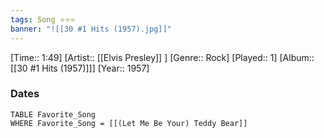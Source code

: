 ```yaml
---
tags: Song ⭐⭐⭐ 
banner: "![[30 #1 Hits (1957).jpg]]"
---
```

[Time:: 1:49]
[Artist:: [[Elvis Presley]] ]
[Genre:: Rock]
[Played:: 1]
[Album:: [[30 #1 Hits (1957)]]]
[Year:: 1957]
### Dates
````dataview
TABLE Favorite_Song
WHERE Favorite_Song = [[(Let Me Be Your) Teddy Bear]]
````